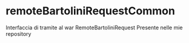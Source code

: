 # remoteBartoliniRequestCommon
Interfaccia di tramite al war RemoteBartoliniRequest Presente nelle mie repository
